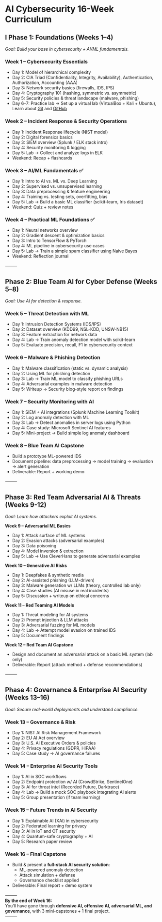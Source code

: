 # **AI Cybersecurity 16-Week Curriculum**  
  
## **I Phase 1: Foundations (Weeks 1–4)**  
  
*Goal: Build your base in cybersecurity + AI/ML fundamentals.*  
  
### Week 1 – Cybersecurity Essentials  
  
* Day 1: Model of hierarchical complexity  
* Day 2: CIA Triad (Confidentiality, Integrity, Availability), Authentication, Authorization, Accounting (AAA)  
* Day 3: Network security basics (firewalls, IDS, IPS)  
* Day 4: Cryptography 101 (hashing, symmetric vs. asymmetric)  
* Day 5: Security policies & threat landscape (malware, phishing)  
* Day 6–7: Practice lab → Set up a virtual lab (VirtualBox + Kali + Ubuntu), Learn about [Git](https://git-scm.com) and [GitHub](https://docs.github.com/en/get-started/start-your-journey)  
  
### **Week 2 – Incident Response & Security Operations**  
  
* Day 1: Incident Response lifecycle (NIST model)  
* Day 2: Digital forensics basics  
* Day 3: SIEM overview (Splunk / ELK stack intro)  
* Day 4: Security monitoring & logging  
* Day 5: Lab → Collect and analyze logs in ELK  
* Weekend: Recap + flashcards  
  
### **Week 3 – AI/ML Fundamentals ✅**  
  
* Day 1: Intro to AI vs. ML vs. Deep Learning  
* Day 2: Supervised vs. unsupervised learning  
* Day 3: Data preprocessing & feature engineering  
* Day 4: Training vs. testing sets, overfitting, bias  
* Day 5: Lab → Build a basic ML classifier (scikit-learn, Iris dataset)  
* Weekend: Quiz + review notes  
  
### **Week 4 – Practical ML Foundations ✅**  
  
* Day 1: Neural networks overview  
* Day 2: Gradient descent & optimization basics  
* Day 3: Intro to TensorFlow & PyTorch  
* Day 4: ML pipeline in cybersecurity use cases  
* Day 5: Lab → Train a simple spam classifier using Naive Bayes  
* Weekend: Reflection journal  
  
⸻  
## **Phase 2: Blue Team AI for Cyber Defense (Weeks 5–8)**  
  
*Goal: Use AI for detection & response.*  
  
### **Week 5 – Threat Detection with ML**  
  
* Day 1: Intrusion Detection Systems (IDS/IPS)  
* Day 2: Dataset overview (KDD99, NSL-KDD, UNSW-NB15)  
* Day 3: Feature extraction for network data  
* Day 4: Lab → Train anomaly detection model with scikit-learn  
* Day 5: Evaluate precision, recall, F1 in cybersecurity context  
  
### **Week 6 – Malware & Phishing Detection**  
  
* Day 1: Malware classification (static vs. dynamic analysis)  
* Day 2: Using ML for phishing detection  
* Day 3: Lab → Train ML model to classify phishing URLs  
* Day 4: Adversarial examples in malware detection  
* Day 5: Writeup → Security blog-style report on findings  
  
### **Week 7 – Security Monitoring with AI**  
  
* Day 1: SIEM + AI integrations (Splunk Machine Learning Toolkit)  
* Day 2: Log anomaly detection with ML  
* Day 3: Lab → Detect anomalies in server logs using Python  
* Day 4: Case study: Microsoft Sentinel AI features  
* Day 5: Mini-project → Build simple log anomaly dashboard  
  
### **Week 8 – Blue Team AI Capstone**  
  
* Build a prototype ML-powered IDS  
* Document pipeline: data preprocessing → model training → evaluation → alert generation  
* Deliverable: Report + working demo  
  
⸻  
## **Phase 3: Red Team Adversarial AI & Threats (Weeks 9-12)**  
  
*Goal: Learn how attackers exploit AI systems.*  
  
**Week 9 – Adversarial ML Basics**  
* Day 1: Attack surface of ML systems  
* Day 2: Evasion attacks (adversarial examples)  
* Day 3: Data poisoning  
* Day 4: Model inversion & extraction  
* Day 5: Lab → Use CleverHans to generate adversarial examples  
  
**Week 10 – Generative AI Risks**  
* Day 1: Deepfakes & synthetic media  
* Day 2: AI-assisted phishing (LLM-driven)  
* Day 3: Malware generation w/ LLMs (theory, controlled lab only)  
* Day 4: Case studies (AI misuse in real incidents)  
* Day 5: Discussion + writeup on ethical concerns  
  
**Week 11 – Red Teaming AI Models**  
* Day 1: Threat modeling for AI systems  
* Day 2: Prompt injection & LLM attacks  
* Day 3: Adversarial fuzzing for ML models  
* Day 4: Lab → Attempt model evasion on trained IDS  
* Day 5: Document findings  
  
**Week 12 – Red Team AI Capstone**  
* Design and document an adversarial attack on a basic ML system (lab only)  
* Deliverable: Report (attack method + defense recommendations)  
  
⸻  
## **Phase 4: Governance & Enterprise AI Security (Weeks 13–16)**  
  
*Goal: Secure real-world deployments and understand compliance.*  
  
### **Week 13 – Governance & Risk**  
  
* Day 1: NIST AI Risk Management Framework  
* Day 2: EU AI Act overview  
* Day 3: U.S. AI Executive Orders & policies  
* Day 4: Privacy regulations (GDPR, HIPAA)  
* Day 5: Case study → AI governance failures  
  
### **Week 14 – Enterprise AI Security Tools**  
  
* Day 1: AI in SOC workflows  
* Day 2: Endpoint protection w/ AI (CrowdStrike, SentinelOne)  
* Day 3: AI for threat intel (Recorded Future, Darktrace)  
* Day 4: Lab → Build a mock SOC playbook integrating AI alerts  
* Day 5: Group presentation (if team learning)  
  
### **Week 15 – Future Trends in AI Security**  
  
* Day 1: Explainable AI (XAI) in cybersecurity  
* Day 2: Federated learning for privacy  
* Day 3: AI in IoT and OT security  
* Day 4: Quantum-safe cryptography + AI  
* Day 5: Research paper review  
  
### **Week 16 – Final Capstone**  
  
* Build & present a **full-stack AI security solution**:  
    * ML-powered anomaly detection  
    * Attack simulation + defense  
    * Governance checklist applied  
* Deliverable: Final report + demo system  
  
⸻  
**By the end of Week 16:**   
You’ll have gone through **defensive AI, offensive AI, adversarial ML, and governance**, with 3 mini-capstones + 1 final project.  
⸻  
